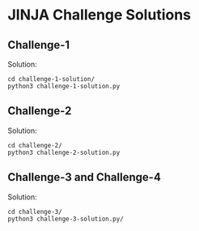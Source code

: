 # JINJA Challenge Solutions

## Challenge-1

Solution:

```shell
cd challenge-1-solution/
python3 challenge-1-solution.py
```

## Challenge-2

Solution:

```shell
cd challenge-2/
python3 challenge-2-solution.py
```

## Challenge-3 and Challenge-4

Solution:

```shell
cd challenge-3/
python3 challenge-3-solution.py/
```
